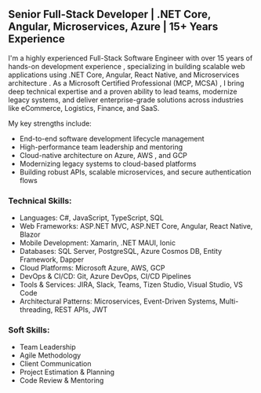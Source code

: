 ## Senior Full-Stack Developer | .NET Core, Angular, Microservices, Azure | 15+ Years Experience

I'm a highly experienced Full-Stack Software Engineer with over 15 years of hands-on development experience , specializing in building scalable web applications using .NET Core, Angular, React Native, and Microservices architecture . As a Microsoft Certified Professional (MCP, MCSA) , I bring deep technical expertise and a proven ability to lead teams, modernize legacy systems, and deliver enterprise-grade solutions across industries like eCommerce, Logistics, Finance, and SaaS.

My key strengths include:

- End-to-end software development lifecycle management
- High-performance team leadership and mentoring
- Cloud-native architecture on Azure, AWS , and GCP
- Modernizing legacy systems to cloud-based platforms
- Building robust APIs, scalable microservices, and secure authentication flows


### Technical Skills:
- Languages: C#, JavaScript, TypeScript, SQL
- Web Frameworks: ASP.NET MVC, ASP.NET Core, Angular, React Native, Blazor
- Mobile Development: Xamarin, .NET MAUI, Ionic
- Databases: SQL Server, PostgreSQL, Azure Cosmos DB, Entity Framework, Dapper
- Cloud Platforms: Microsoft Azure, AWS, GCP
- DevOps & CI/CD: Git, Azure DevOps, CI/CD Pipelines
- Tools & Services: JIRA, Slack, Teams, Tizen Studio, Visual Studio, VS Code
- Architectural Patterns: Microservices, Event-Driven Systems, Multi-threading, REST APIs, JWT
### Soft Skills:
- Team Leadership
- Agile Methodology
- Client Communication
- Project Estimation & Planning
- Code Review & Mentoring

<!--
**umar-uwdev/umar-uwdev** is a ✨ _special_ ✨ repository because its `README.md` (this file) appears on your GitHub profile.

Here are some ideas to get you started:

- 🔭 I’m currently working on ...
- 🌱 I’m currently learning ...
- 👯 I’m looking to collaborate on ...
- 🤔 I’m looking for help with ...
- 💬 Ask me about ...
- 📫 How to reach me: ...
- 😄 Pronouns: ...
- ⚡ Fun fact: ...
-->
